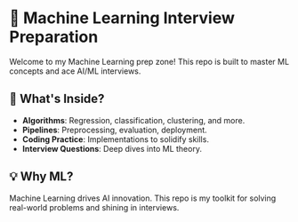 # 🤖 Machine Learning Interview Preparation

Welcome to my Machine Learning prep zone! This repo is built to master ML concepts and ace AI/ML interviews.

## 🌟 What's Inside?
- **Algorithms**: Regression, classification, clustering, and more.
- **Pipelines**: Preprocessing, evaluation, deployment.
- **Coding Practice**: Implementations to solidify skills.
- **Interview Questions**: Deep dives into ML theory.

## 💡 Why ML?
Machine Learning drives AI innovation. This repo is my toolkit for solving real-world problems and shining in interviews.
